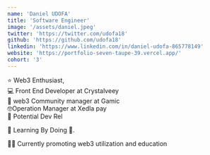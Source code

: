 ```yaml
---
name: 'Daniel UDOFA'
title: 'Software Engineer'
image: '/assets/daniel.jpeg'
twitter: 'https://twitter.com/udofa18'
github: 'https://github.com/udofa18'
linkedin: 'https://www.linkedin.com/in/daniel-udofa-865778149'
website: 'https://portfolio-seven-taupe-39.vercel.app/'
cohort: '3'
---
```


<div>
  ⭐  Web3 Enthusiast,  <br/>
  💻  Front End Developer at Crystalveey  <br/>
  👻 web3 Community manager at Gamic <br/>
  🤓Operation Manager at Xedla pay <br/>
  💜 Potential Dev Rel <br/>

  💜 Learning By Doing 🌵.

</div>

<div class="mt-4">
  🏄‍♀️ Currently promoting web3 utilization and education
</div>

